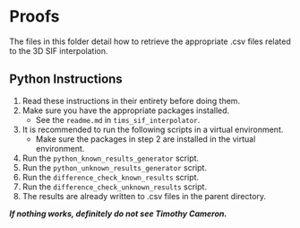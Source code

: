 # Proofs

The files in this folder detail how to retrieve the appropriate .csv files related to the 3D SIF interpolation.

## Python Instructions

1. Read these instructions in their entirety before doing them.
2. Make sure you have the appropriate packages installed.
    * See the `readme.md` in `tims_sif_interpolator`.
3. It is recommended to run the following scripts in a virtual environment. 
    * Make sure the packages in step 2 are installed in the virtual environment.
4. Run the `python_known_results_generator` script.
5. Run the `python_unknown_results_generator` script.
6. Run the `difference_check_known_results` script.
7. Run the `difference_check_unknown_results` script.
8. The results are already written to .csv files in the parent directory.

***If nothing works, definitely do not see Timothy Cameron.***
